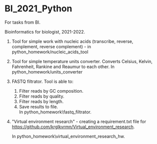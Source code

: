 # BI_2021_Python
For tasks from BI.

Bioinformatics for biologist, 2021-2022.

1. Tool for simple work with nucleic acids (transcribe, reverse, complement, reverse complement) - in python_homework/nucleic_acids_tool

2. Tool for simple temperature units converter. Сonverts Celsius, Kelvin, Fahrenheit, Rankine and Reaumur to each other. In python_homework/units_converter

3. FASTQ filtrator. Tool is able to:
    1. Filter reads by GC composition.
    2. Filter reads by quality.
    3. Filter reads by length.
    4. Save results to file.\
    In python_homework\fastq_filtrator.

4. "Virtual environment research" - creating a requirement.txt file for https://github.com/krglkvrmn/Virtual_environment_research. 

    In python_homework\virtual_environment_research_hw.
